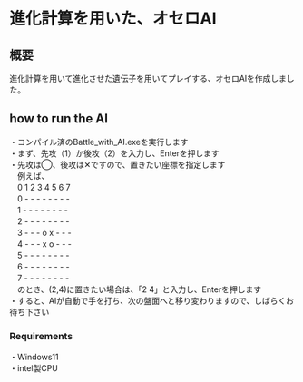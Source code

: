 # 進化計算を用いた、オセロAI
## 概要
進化計算を用いて進化させた遺伝子を用いてプレイする、オセロAIを作成しました。

## how to run the AI
・コンパイル済のBattle_with_AI.exeを実行します<br>
・まず、先攻（1）か後攻（2）を入力し、Enterを押します<br>
・先攻は◯、後攻は✕ですので、置きたい座標を指定します<br>
　例えば、<br>
　0 1 2 3 4 5 6 7<br>
　0 - - - - - - - -<br>
　1 - - - - - - - -<br>
　2 - - - - - - - -<br>
　3 - - - o x - - -<br>
　4 - - - x o - - -<br>
　5 - - - - - - - -<br>
　6 - - - - - - - -<br>
　7 - - - - - - - -<br>
　のとき、(2,4)に置きたい場合は、「2 4」と入力し、Enterを押します<br>
・すると、AIが自動で手を打ち、次の盤面へと移り変わりますので、しばらくお待ち下さい

### Requirements
・Windows11<br>
・intel製CPU